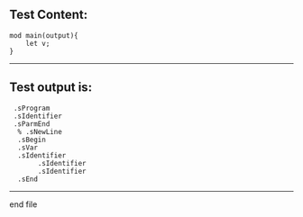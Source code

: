 
Test Content: 
-------------------------
```
mod main(output){
    let v;
}
```
------------------------
Test output is: 
-------------------------
```
 .sProgram
 .sIdentifier
 .sParmEnd
  % .sNewLine
  .sBegin
  .sVar
  .sIdentifier
       .sIdentifier
       .sIdentifier
  .sEnd

```
------------------------

end file
